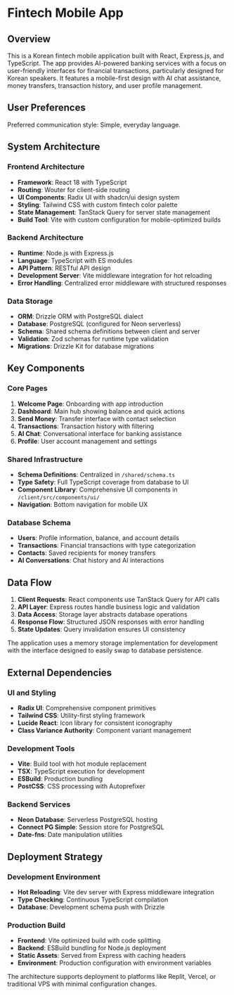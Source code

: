 # Fintech Mobile App

## Overview

This is a Korean fintech mobile application built with React, Express.js, and TypeScript. The app provides AI-powered banking services with a focus on user-friendly interfaces for financial transactions, particularly designed for Korean speakers. It features a mobile-first design with AI chat assistance, money transfers, transaction history, and user profile management.

## User Preferences

Preferred communication style: Simple, everyday language.

## System Architecture

### Frontend Architecture
- **Framework**: React 18 with TypeScript
- **Routing**: Wouter for client-side routing
- **UI Components**: Radix UI with shadcn/ui design system
- **Styling**: Tailwind CSS with custom fintech color palette
- **State Management**: TanStack Query for server state management
- **Build Tool**: Vite with custom configuration for mobile-optimized builds

### Backend Architecture
- **Runtime**: Node.js with Express.js
- **Language**: TypeScript with ES modules
- **API Pattern**: RESTful API design
- **Development Server**: Vite middleware integration for hot reloading
- **Error Handling**: Centralized error middleware with structured responses

### Data Storage
- **ORM**: Drizzle ORM with PostgreSQL dialect
- **Database**: PostgreSQL (configured for Neon serverless)
- **Schema**: Shared schema definitions between client and server
- **Validation**: Zod schemas for runtime type validation
- **Migrations**: Drizzle Kit for database migrations

## Key Components

### Core Pages
1. **Welcome Page**: Onboarding with app introduction
2. **Dashboard**: Main hub showing balance and quick actions
3. **Send Money**: Transfer interface with contact selection
4. **Transactions**: Transaction history with filtering
5. **AI Chat**: Conversational interface for banking assistance
6. **Profile**: User account management and settings

### Shared Infrastructure
- **Schema Definitions**: Centralized in `/shared/schema.ts`
- **Type Safety**: Full TypeScript coverage from database to UI
- **Component Library**: Comprehensive UI components in `/client/src/components/ui/`
- **Navigation**: Bottom navigation for mobile UX

### Database Schema
- **Users**: Profile information, balance, and account details
- **Transactions**: Financial transactions with type categorization
- **Contacts**: Saved recipients for money transfers
- **AI Conversations**: Chat history and AI interactions

## Data Flow

1. **Client Requests**: React components use TanStack Query for API calls
2. **API Layer**: Express routes handle business logic and validation
3. **Data Access**: Storage layer abstracts database operations
4. **Response Flow**: Structured JSON responses with error handling
5. **State Updates**: Query invalidation ensures UI consistency

The application uses a memory storage implementation for development with the interface designed to easily swap to database persistence.

## External Dependencies

### UI and Styling
- **Radix UI**: Comprehensive component primitives
- **Tailwind CSS**: Utility-first styling framework
- **Lucide React**: Icon library for consistent iconography
- **Class Variance Authority**: Component variant management

### Development Tools
- **Vite**: Build tool with hot module replacement
- **TSX**: TypeScript execution for development
- **ESBuild**: Production bundling
- **PostCSS**: CSS processing with Autoprefixer

### Backend Services
- **Neon Database**: Serverless PostgreSQL hosting
- **Connect PG Simple**: Session store for PostgreSQL
- **Date-fns**: Date manipulation utilities

## Deployment Strategy

### Development Environment
- **Hot Reloading**: Vite dev server with Express middleware integration
- **Type Checking**: Continuous TypeScript compilation
- **Database**: Development schema push with Drizzle

### Production Build
- **Frontend**: Vite optimized build with code splitting
- **Backend**: ESBuild bundling for Node.js deployment
- **Static Assets**: Served from Express with caching headers
- **Environment**: Production configuration with environment variables

The architecture supports deployment to platforms like Replit, Vercel, or traditional VPS with minimal configuration changes.